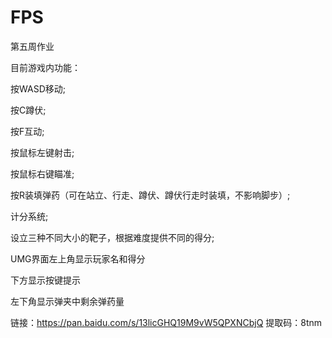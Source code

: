 # FPS
第五周作业

目前游戏内功能：

按WASD移动;

按C蹲伏;

按F互动;

按鼠标左键射击;

按鼠标右键瞄准;

按R装填弹药（可在站立、行走、蹲伏、蹲伏行走时装填，不影响脚步）;

计分系统;

设立三种不同大小的靶子，根据难度提供不同的得分;


UMG界面左上角显示玩家名和得分

下方显示按键提示

左下角显示弹夹中剩余弹药量


链接：https://pan.baidu.com/s/13licGHQ19M9vW5QPXNCbjQ 
提取码：8tnm
